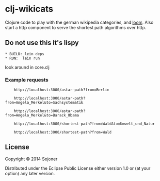 # clj-wikicats

Clojure code to play with the german wikipedia categories, and [loom](https://github.com/aysylu/loom).
Also start a http component to serve the shortest path algorithms over http.

## Do not use this it's lispy

    * BUILD: lein deps
    * RUN:  lein run

look around in core.clj

### Example requests

        http://localhost:3000/astar-path?from=Berlin

        http://localhost:3000/astar-path?from=Angela_Merkel&to=Sachsystematik

        http://localhost:3000/astar-path?from=Angela_Merkel&to=Barack_Obama

        http://localhost:3000/shortest-path?from=Wald&to=Umwelt_und_Natur

        http://localhost:3000/shortest-path?from=Wald


## License

Copyright © 2014 Sojoner

Distributed under the Eclipse Public License either version 1.0 or (at
your option) any later version.
